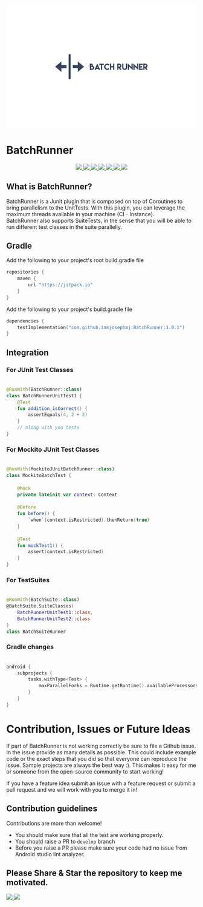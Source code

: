 ![BatchRunner](https://github.com/iamjosephmj/BatchRunner/blob/develop/media/batch.png)


# BatchRunner



<div align="center">
 
 <a href = "https://github.com/iamjosephmj/BatchRunner/actions/workflows/android.yml">
      <img src = "https://github.com/iamjosephmj/BatchRunner/actions/workflows/android.yml/badge.svg" />
 </a>
   
 <a href = "https://github.com/iamjosephmj/BatchRunner/network/">
    <img src = "https://img.shields.io/github/forks/iamjosephmj/BatchRunner" />
  </a>
 
  <a href = "https://github.com/iamjosephmj/BatchRunner">
    <img src = "https://img.shields.io/github/stars/iamjosephmj/BatchRunner" />
 </a>

 <a href = "https://github.com/iamjosephmj/BatchRunner/issues">
     <img src = "https://img.shields.io/github/issues/iamjosephmj/BatchRunner" />
 </a>  
 
 <a href = "https://github.com/iamjosephmj/BatchRunner/blob/master/LICENSE">
     <img src = "https://img.shields.io/github/license/iamjosephmj/BatchRunner" />
 </a> 

  <a href = "https://jitpack.io/#iamjosephmj/BatchRunner">
     <img src = "https://jitpack.io/v/iamjosephmj/BatchRunner.svg" />
  </a>
 
 <a href = "https://twitter.com/iamjosephmj">
     <img src = "https://img.shields.io/twitter/url?label=follow&style=social&url=https%3A%2F%2Ftwitter.com" />
  </a>

</div>


## What is BatchRunner?

<p>
BatchRunner is a Junit plugin that is composed on top of Coroutines to bring parallelism to the UnitTests.
With this plugin, you can leverage the maximum threads available in your machine (CI - Instance).
<br/>
BatchRunner also supports SuiteTests, in the sense that you will be able to run different test classes in the suite parallelly.
<br/>
</p>

## Gradle

Add the following to your project's root build.gradle file

```groovy
repositories {
    maven {
        url "https://jitpack.io"
    }
}
```

Add the following to your project's build.gradle file

```kotlin
dependencies {
    testImplementation("com.github.iamjosephmj:BatchRunner:1.0.1")
}
```

## Integration

### For JUnit Test Classes

```kotlin

@RunWith(BatchRunner::class)
class BatchRunnerUnitTest1 {
    @Test
    fun addition_isCorrect() {
        assertEquals(4, 2 + 2)
    }
    // along with you tests
}

```

### For Mockito JUnit Test Classes

```kotlin

@RunWith(MockitoJUnitBatchRunner::class)
class MockitoBatchTest {

    @Mock
    private lateinit var context: Context

    @Before
    fun before() {
        `when`(context.isRestricted).thenReturn(true)
    }

    @Test
    fun mockTest1() {
        assert(context.isRestricted)
    }
}

```


### For TestSuites

```kotlin

@RunWith(BatchSuite::class)
@BatchSuite.SuiteClasses(
    BatchRunnerUnitTest1::class,
    BatchRunnerUnitTest2::class
)
class BatchSuiteRunner

```

### Gradle changes

```kotlin

android {
    subprojects {
        tasks.withType<Test> {
            maxParallelForks = Runtime.getRuntime().availableProcessors()
        }
    }
}

```

# Contribution, Issues or Future Ideas

If part of BatchRunner is not working correctly be sure to file a Github issue. In the issue provide as
many details as possible. This could include example code or the exact steps that you did so that
everyone can reproduce the issue. Sample projects are always the best way :). This makes it easy for
me or someone from the open-source community to start working!

If you have a feature idea submit an issue with a feature request or submit a pull request and we
will work with you to merge it in!

## Contribution guidelines

Contributions are more than welcome!
- You should make sure that all the test are working properly.
- You should raise a PR to `develop` branch
- Before you raise a PR please make sure your code had no issue from Android studio lint analyzer.

## Please Share & Star the repository to keep me motivated.
  <a href = "https://github.com/iamjosephmj/BatchRunner/stargazers">
     <img src = "https://img.shields.io/github/stars/iamjosephmj/BatchRunner" />
  </a>
  <a href = "https://twitter.com/iamjosephmj">
     <img src = "https://img.shields.io/twitter/url?label=follow&style=social&url=https%3A%2F%2Ftwitter.com" />
  </a>


